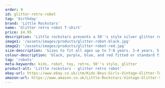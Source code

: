 ```yaml
---
order: 9
id: glitter-retro-robot
tag: 'birthday'
brand: 'Little Rockstars'
name: 'Glitter retro robot T-shirt'
price: £4.95
description: 'Little rockstars presents a 50''s style silver glitter retro robot t-shirt for boys and girls, available in either fitted or standard sizes.'
image1: '/assets/images/products/glitter-robot-black.jpg'
image2: '/assets/images/products/glitter-robot-red.jpg'
size-description: 'Sizes to fit all ages up to 7-8 years. 3-4 years, 5-6 years and 7-8 years.'
colour-description: 'black, purple, blue, and red fitted or standard fit t-shirt and with glitter robot.'
tag: 'robots'
meta-keywords: kids, robot, toy, retro, 50''s style, glitter
product-alt: 'Little rockstars - glitter retro robot'
ebay-url: https://www.ebay.co.uk/itm/Kids-Boys-Girls-Vintage-Glitter-Toy-Retro-Robot-Fun-Sci-Fi-Science-Fair-T-Shirt/312744956111?hash=item48d10d50cf:m:m-xczdpGd2xPZY_Q6KLx1Og&var=611470120980
amazon-url: https://www.amazon.co.uk/Little-Rockstars-Vintage-Glitter-Science/dp/B0892TDDS6/ref=sr_1_2?dchild=1&keywords=robot+t-shirt&m=A1J0V53ZQGJHT4&qid=1591133387&s=merchant-items&sr=1-2
---
```


